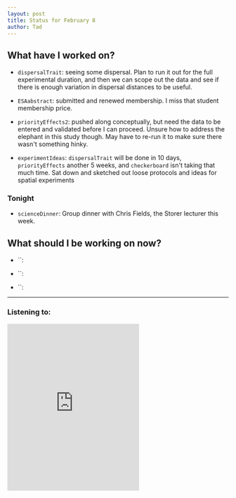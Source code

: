 ```yaml
---
layout: post 
title: Status for February 8 
author: Tad
---
```

 
## What have I worked on?
 
* `dispersalTrait`: seeing some dispersal. Plan to run it out for the full experimental duration, and then we can scope out the data and see if there is enough variation in dispersal distances to be useful. 

* `ESAabstract`: submitted and renewed membership. I miss that student membership price. 

* `priorityEffects2`: pushed along conceptually, but need the data to be entered and validated before I can proceed. Unsure how to address the elephant in this study though. May have to re-run it to make sure there wasn't something hinky. 







* `experimentIdeas`: `dispersalTrait` will be done in 10 days, `priorityEffects` another 5 weeks, and `checkerboard` isn't taking that much time. Sat down and sketched out loose protocols and ideas for spatial experiments



### Tonight 

* `scienceDinner`: Group dinner with Chris Fields, the Storer lecturer this week. 


## What should I be working on now? 

* ``:

* ``: 

* ``: 
 
 
--- 
 
### Listening to: 
 <iframe src='https://embed.spotify.com/?uri=spotify%3Atrack%3A7ofZgS5xDW0XodfjaXWvZG' width='300' height='380' frameborder='0' allowtransparency='true'></iframe> 
 <i class='fa fa-code' style='color:pink'></i> 
